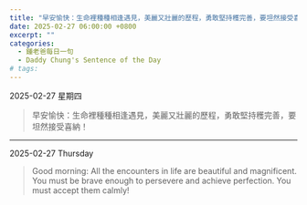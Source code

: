 ```yaml
---
title: "早安愉快：生命裡種種相逢遇見，美麗又壯麗的歷程，勇敢堅持穫完善，要坦然接受喜納！ <br> Good morning: All the encounters in life are beautiful and magnificent. You must be brave enough to persevere and achieve perfection. You must accept them calmly!"
date: 2025-02-27 06:00:00 +0800
excerpt: ""
categories:
  - 鍾老爸每日一句
  - Daddy Chung's Sentence of the Day
# tags:
---
```


2025-02-27 星期四

> 早安愉快：生命裡種種相逢遇見，美麗又壯麗的歷程，勇敢堅持穫完善，要坦然接受喜納！

---

2025-02-27 Thursday

> Good morning: All the encounters in life are beautiful and magnificent. You must be brave enough to persevere and achieve perfection. You must accept them calmly!
